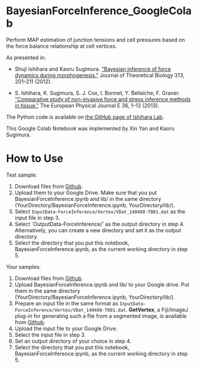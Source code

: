 # BayesianForceInference_GoogleColab
Perform MAP estimation of junction tensions and cell pressures based on the force balance relationship at cell vertices.

As presented in:
*   Shuji Ishihara and Kaoru Sugimura.
["Bayesian inference of force dynamics during morphogenesis."](https://www.sciencedirect.com/science/article/pii/S0022519312004316?via%3Dihub)
Journal of Theoretical Biology 313, 201–211 (2012).

*   S. Ishihara, K. Sugimura, S. J. Cox, I. Bonnet, Y. Bellaïche, F. Graner.
["Comparative study of non-invasive force and stress inference methods in tissue."](https://link.springer.com/article/10.1140/epje/i2013-13045-8)
The European Physical Journal E 36, 1–13 (2013).

The Python code is available on [the GitHub page of Ishihara Lab](https://github.com/IshiharaLab/BayesianForceInference).

This Google Colab Notebook was implemented by Xin Yan and Kaoru Sugimura.

# How to Use
Test sample:
1. Download files from [Github](https://github.com/Sugimuralab/BayesianForceInference_GoogleColab).
2. Upload them to your Google Drive. Make sure that you put BayesianForceInference.ipynb and lib/ in the same directory (YourDirectory/BayesianForceInference.ipynb, YourDirectory/lib/).
3. Select `InputData-ForceInference/Vertex/VDat_140408-T001.dat` as the input file in step 3.
4. Select `OutputData-ForceInference/' as the output directory in step 4. Alternatively, you can create a new directory and set it as the output directory.
5. Select the directory that you put this notebook, BayesianForceInference.ipynb, as the current working directory in step 5.

Your samples:
1. Download files from [Github](https://github.com/Sugimuralab/BayesianForceInference_GoogleColab).
2. Upload BayesianForceInference.ipynb and lib/ to your Google drive. Put them in the same directory (YourDirectory/BayesianForceInference.ipynb, YourDirectory/lib/).
3. Prepare an input file in the same format as `InputData-ForceInference/Vertex/VDat_140408-T001.dat`. **GetVertex**, a Fiji/ImageJ plug-in for generating such a file from a segmented image, is available from [Github](https://github.com/Sugimuralab/GetVertexPlugin).
4. Upload the input file to your Google Drive.
5. Select the input file in step 3.
6. Set an output directory of your choice in step 4.
7. Select the directory that you put this notebook, BayesianForceInference.ipynb, as the current working directory in step 5.
